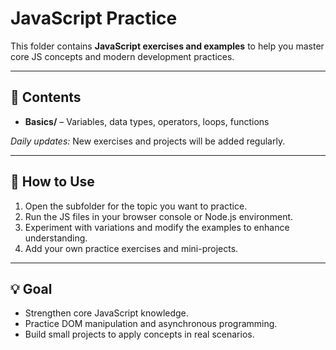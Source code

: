# JavaScript Practice

This folder contains **JavaScript exercises and examples** to help you master core JS concepts and modern development practices.

---

## 📂 Contents

- **Basics/** – Variables, data types, operators, loops, functions   
  

*Daily updates:* New exercises and projects will be added regularly.

---

## 🚀 How to Use

1. Open the subfolder for the topic you want to practice.  
2. Run the JS files in your browser console or Node.js environment.  
3. Experiment with variations and modify the examples to enhance understanding.  
4. Add your own practice exercises and mini-projects.

---

## 💡 Goal

- Strengthen core JavaScript knowledge.  
- Practice DOM manipulation and asynchronous programming.  
- Build small projects to apply concepts in real scenarios.  

